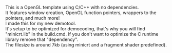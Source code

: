 This is a OpenGL template using C/C++ with no dependencies.  
It features window creation, OpenGL function pointers, wrappers to the pointers, and much more!  
I made this for my new demotool.  
It's setup to be optimized for democoding, that's why you will find "minicrt.lib" in the build.cmd. If you don't want to optimize the C runtime library remove that "dependency".  
The filesize is around 7kb (using minicrt and a fragment shader predefined).

